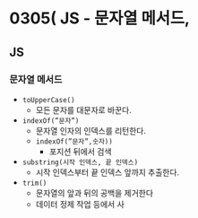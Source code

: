 # 0305( JS - 문자열 메서드,

## JS

### 문자열 메서드

- `toUpperCase()`
    - 모든 문자를 대문자로 바꾼다.
- `indexOf(”문자”)`
    - 문자열 인자의 인덱스를 리턴한다.
    - `indexOf(”문자”,숫자))`
        - 포지션 뒤에서 검색
- `substring(시작 인덱스, 끝 인덱스)`
    - 시작 인덱스부터 끝 인덱스 앞까지 추출한다.
- `trim()`
    - 문자열의 앞과 뒤의 공백을 제거한다
    - 데이터 정제 작업 등에서 사